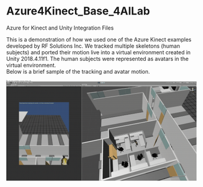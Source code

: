# Azure4Kinect_Base_4AILab
 Azure for Kinect and Unity Integration Files
 
This is a demonstration of how we used one of the Azure Kinect examples developed by RF Solutions Inc.
We tracked multiple skeletons (human subjects) and ported their motion live into a virtual environment created in Unity 2018.4.11f1.
The human subjects were represented as avatars in the virtual environment.  
Below is a brief sample of the tracking and avatar motion.


![](Tracking_VirtualEnv.gif)
